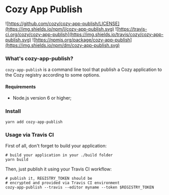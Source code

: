 # Cozy App Publish
![https://github.com/cozy/cozy-app-publish/LICENSE](https://img.shields.io/npm/l/cozy-app-publish.svg)
![https://travis-ci.org/cozy/cozy-app-publish](https://img.shields.io/travis/cozy/cozy-app-publish.svg)
![https://npmjs.org/package/cozy-app-publish](https://img.shields.io/npm/dm/cozy-app-publish.svg)

### What's cozy-app-publish?

`cozy-app-publish` is a command line tool that publish a Cozy application to the Cozy registry according to some options.

#### Requirements

 - Node.js version 6 or higher;

### Install

```
yarn add cozy-app-publish
```

### Usage via Travis CI

First of all, don't forget to build your application:
```
# build your application in your ./build folder
yarn build
```

Then, just publish it using your Travis CI workflow:
```
# publish it, REGISTRY_TOKEN should be
# encrypted and provided via Travis CI environment
cozy-app-publish --travis --editor myname --token $REGISTRY_TOKEN
```

